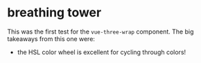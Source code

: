 # breathing tower

This was the first test for the `vue-three-wrap` component. The big takeaways from this one were:

-   the HSL color wheel is excellent for cycling through colors!
